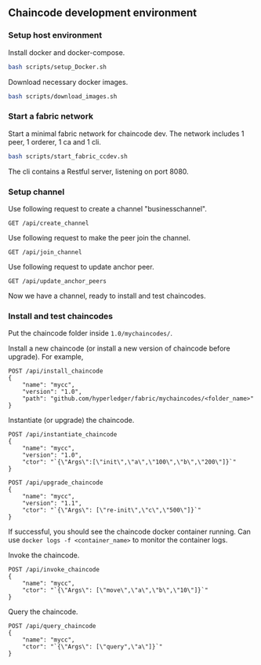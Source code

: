 ## Chaincode development environment

### Setup host environment

Install docker and docker-compose.

```sh
bash scripts/setup_Docker.sh
```

Download necessary docker images.

```sh
bash scripts/download_images.sh
```

### Start a fabric network

Start a minimal fabric network for chaincode dev. The network includes 1 peer, 1 orderer, 1 ca and 1 cli.

```sh
bash scripts/start_fabric_ccdev.sh
```

The cli contains a Restful server, listening on port 8080.

### Setup channel

Use following request to create a channel "businesschannel".

```
GET /api/create_channel
```

Use following request to make the peer join the channel.

```
GET /api/join_channel
```

Use following request to update anchor peer.

```
GET /api/update_anchor_peers
```

Now we have a channel, ready to install and test chaincodes.

### Install and test chaincodes

Put the chaincode folder inside `1.0/mychaincodes/`.

Install a new chaincode (or install a new version of chaincode before upgrade). For example,

```
POST /api/install_chaincode
{
    "name": "mycc",
    "version": "1.0",
    "path": "github.com/hyperledger/fabric/mychaincodes/<folder_name>"
}
```

Instantiate (or upgrade) the chaincode.

```
POST /api/instantiate_chaincode
{
    "name": "mycc",
    "version": "1.0",
    "ctor": "`{\"Args\":[\"init\",\"a\",\"100\",\"b\",\"200\"]}`"
}
```

```
POST /api/upgrade_chaincode
{
    "name": "mycc",
    "version": "1.1",
    "ctor": "`{\"Args\": [\"re-init\",\"c\",\"500\"]}`"
}
```

If successful, you should see the chaincode docker container running. Can use `docker logs -f <container_name>` to monitor the container logs.

Invoke the chaincode.

```
POST /api/invoke_chaincode
{
    "name": "mycc",
    "ctor": "`{\"Args\": [\"move\",\"a\",\"b\",\"10\"]}`"
}
```

Query the chaincode.

```
POST /api/query_chaincode
{
    "name": "mycc",
    "ctor": "`{\"Args\": [\"query",\"a\"]}`"
}
```
